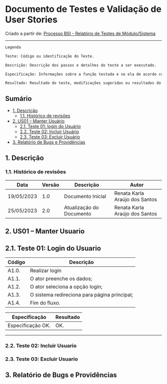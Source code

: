# Documento de Testes e Validação de User Stories


Criado a partir de: [Processo BSI - Relatório de Testes de Módulo/Sistema](https://docs.google.com/document/d/11hLKf0FcspQrDRfo3gRMXzuY1028cUeniv_Aob8DX_0/edit)

---

```txt
Legenda

Teste: Código ou identificação do Teste.

Descrição: Descrição dos passos e detalhes do teste a ser executado.

Especificação: Informações sobre a função testada e se ela de acordo com a especificação do caso de uso.

Resultado: Resultado do teste, modificações sugeridas ou resultados do teste. No caso de erro ou problema na execução do teste descrever o erro em detalhes e adicionar print's das telas.
```

## Sumário

- [1. Descrição](#1-descrição)
  - [1.1. Histórico de revisões](#11-histórico-de-revisões)
- [2. US01 – Manter Usuário](#2-us001--manter-usuario)
  - [2.1. Teste 01: login do Usuário](#21-teste-01-login-usuario)
  - [2.2. Teste 02: Incluir Usuário](#22-teste-02-incluir-usuario)
  - [2.3. Teste 03: Excluir Usuário](#23-teste-03-excluir-usuario)
- [3. Relatório de Bugs e Providências](#3-relatório-de-bugs-e-providências)

## 1. Descrição



### 1.1. Histórico de revisões

| Data       | Versão | Descrição                | Autor                    |
| ---------- | ------ | ------------------------ | ------------------------ |
| 19/05/2023 | 1.0    | Documento Inicial        | Renata Karla Araújo dos Santos  |
| 25/05/2023 | 2.0    | Atualização do Documento | Renata Karla Araújo dos Santos |


## 2. US01 – Manter Usuario
## 2.1. Teste 01: Login do Usuario

| Código | Descrição                                              |
| ------ | ------------------------------------------------------ |
| A1.0.  | Realizar login                                         |
| A1.1.  | O ator preenche os dados;                              |
| A1.2.  | O ator seleciona a opção login;                       |
| A1.3.  | O sistema redireciona para página principal;                              |
| A1.4.  | Fim do fluxo.                                          |

| Especificação     | Resultado |
| ----------------- | --------- |
| Especificação OK. | OK.       |

---

### 2.2. Teste 02: Incluir Usuario


### 2.3. Teste 03: Excluir Usuario


## 3. Relatório de Bugs e Providências
